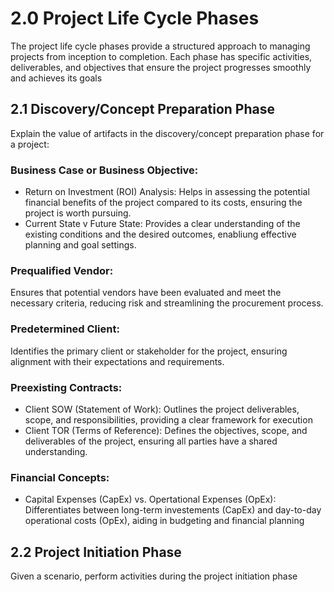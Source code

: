 # 2.0 Project Life Cycle Phases

The project life cycle phases provide a structured approach to managing projects from inception to completion. Each phase has specific activities, deliverables, and objectives that ensure the project progresses smoothly and achieves its goals

## 2.1 Discovery/Concept Preparation Phase

Explain the value of artifacts in the discovery/concept preparation phase for a project:

### Business Case or Business Objective:

- Return on Investment (ROI) Analysis: Helps in assessing the potential financial benefits of the project compared to its costs, ensuring the project is worth pursuing.
- Current State v Future State: Provides a clear understanding of the existing conditions and the desired outcomes, enabliung effective planning and goal settings.

### Prequalified Vendor:
Ensures that potential vendors have been evaluated and meet the necessary criteria, reducing risk and streamlining the procurement process.

### Predetermined Client: 
Identifies the primary client or stakeholder for the project, ensuring alignment with their expectations and requirements.

### Preexisting Contracts:

- Client SOW (Statement of Work): Outlines the project deliverables, scope, and responsibilities, providing a clear framework for execution
- Client TOR (Terms of Reference): Defines the objectives, scope, and deliverables of the project, ensuring all parties have a shared understanding.

### Financial Concepts:

- Capital Expenses (CapEx) vs. Opertational Expenses (OpEx): Differentiates between long-term investements (CapEx) and day-to-day operational costs (OpEx), aiding in budgeting and financial planning

## 2.2 Project Initiation Phase

Given a scenario, perform activities during the project initiation phase
